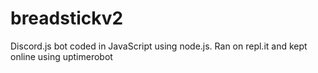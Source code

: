 # breadstickv2
Discord.js bot coded in JavaScript using node.js. Ran on repl.it and kept online using uptimerobot
